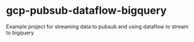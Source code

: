 # gcp-pubsub-dataflow-bigquery

Example project for streaming data to pubsub and using dataflow to stream to bigquery
